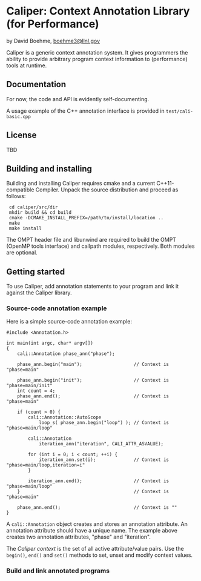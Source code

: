 Caliper: Context Annotation Library (for Performance)
==========================================

by David Boehme, boehme3@llnl.gov

Caliper is a generic context annotation system. It gives programmers
the ability to provide arbitrary program context information to 
(performance) tools at runtime.

Documentation
------------------------------------------

For now, the code and API is evidently self-documenting.

A usage example of the C++ annotation interface is provided in 
`test/cali-basic.cpp`

License
------------------------------------------

TBD

Building and installing
------------------------------------------

Building and installing Caliper requires cmake and a current C++11-compatible
Compiler. Unpack the source distribution and proceed as follows:

     cd caliper/src/dir
     mkdir build && cd build
     cmake -DCMAKE_INSTALL_PREFIX=/path/to/install/location ..
     make 
     make install

The OMPT header file and libunwind are required to build the OMPT (OpenMP tools
interface) and callpath modules, respectively. Both modules are optional.


Getting started
------------------------------------------

To use Caliper, add annotation statements to your program and link it against
the Caliper library.

### Source-code annotation example

Here is a simple source-code annotation example:

```
#include <Annotation.h>

int main(int argc, char* argv[])
{
    cali::Annotation phase_ann("phase");

    phase_ann.begin("main");                   // Context is "phase=main"

    phase_ann.begin("init");                   // Context is "phase=main/init" 
    int count = 4;
    phase_ann.end();                           // Context is "phase=main"

    if (count > 0) {
        cali::Annotation::AutoScope 
            loop_s( phase_ann.begin("loop") ); // Context is "phase=main/loop"
        
        cali::Annotation 
            iteration_ann("iteration", CALI_ATTR_ASVALUE);
        
        for (int i = 0; i < count; ++i) {
            iteration_ann.set(i);              // Context is "phase=main/loop,iteration=i"
        }

        iteration_ann.end();                   // Context is "phase=main/loop"
    }                                          // Context is "phase=main"

    phase_ann.end();                           // Context is ""
}
```

A `cali::Annotation` object creates and stores an annotation attribute. 
An annotation attribute should have a unique name. 
The example above creates two annotation attributes, "phase" and "iteration".

The _Caliper context_ is the set of all active attribute/value pairs. 
Use the `begin()`, `end()` and `set()` methods to set, unset and modify context values.

### Build and link annotated programs